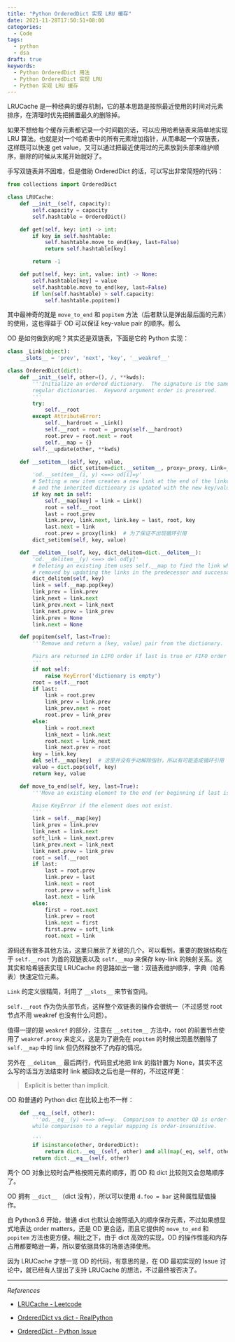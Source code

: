 ```yaml
---
title: "Python OrderedDict 实现 LRU 缓存"
date: 2021-11-28T17:50:51+08:00
categories:
  - Code
tags:
  - python
  - dsa
draft: true
keywords:
  - Python OrderedDict 用法
  - Python OrderedDict 实现 LRU
  - Python 实现 LRU 缓存
---
```


LRUCache 是一种经典的缓存机制，它的基本思路是按照最近使用的时间对元素排序，在清理时优先把搁置最久的删除掉。

如果不想给每个缓存元素都记录一个时间戳的话，可以应用哈希链表来简单地实现 LRU 算法。也就是对一个哈希表中的所有元素增加指针，从而串起一个双链表，这样既可以快速 get value，又可以通过把最近使用过的元素放到头部来维护顺序，删除的时候从末尾开始就好了。

手写双链表并不困难，但是借助 OrderedDict 的话，可以写出非常简短的代码：

```python
from collections import OrderedDict

class LRUCache:
    def __init__(self, capacity):
        self.capacity = capacity
        self.hashtable = OrderedDict()

    def get(self, key: int) -> int:
        if key in self.hashtable:
            self.hashtable.move_to_end(key, last=False)
            return self.hashtable[key]

        return -1

    def put(self, key: int, value: int) -> None:
        self.hashtable[key] = value
        self.hashtable.move_to_end(key, last=False)
        if len(self.hashtable) > self.capacity:
            self.hashtable.popitem()
```

其中最神奇的就是 `move_to_end` 和 `popitem` 方法（后者默认是弹出最后面的元素）的使用，这也得益于 OD 可以保证 key-value pair 的顺序。那么

OD 是如何做到的呢？其实还是双链表，下面是它的 Python 实现：

```python
class _Link(object):
    __slots__ = 'prev', 'next', 'key', '__weakref__'

class OrderedDict(dict):
    def __init__(self, other=(), /, **kwds):
        '''Initialize an ordered dictionary.  The signature is the same as
        regular dictionaries.  Keyword argument order is preserved.
        '''
        try:
            self.__root
        except AttributeError:
            self.__hardroot = _Link()
            self.__root = root = _proxy(self.__hardroot)
            root.prev = root.next = root
            self.__map = {}
        self.__update(other, **kwds)

    def __setitem__(self, key, value,
                    dict_setitem=dict.__setitem__, proxy=_proxy, Link=_Link):
        'od.__setitem__(i, y) <==> od[i]=y'
        # Setting a new item creates a new link at the end of the linked list,
        # and the inherited dictionary is updated with the new key/value pair.
        if key not in self:
            self.__map[key] = link = Link()
            root = self.__root
            last = root.prev
            link.prev, link.next, link.key = last, root, key
            last.next = link
            root.prev = proxy(link)  # 为了保证不出现循环引用
        dict_setitem(self, key, value)

    def __delitem__(self, key, dict_delitem=dict.__delitem__):
        'od.__delitem__(y) <==> del od[y]'
        # Deleting an existing item uses self.__map to find the link which gets
        # removed by updating the links in the predecessor and successor nodes.
        dict_delitem(self, key)
        link = self.__map.pop(key)
        link_prev = link.prev
        link_next = link.next
        link_prev.next = link_next
        link_next.prev = link_prev
        link.prev = None
        link.next = None

    def popitem(self, last=True):
        '''Remove and return a (key, value) pair from the dictionary.

        Pairs are returned in LIFO order if last is true or FIFO order if false.
        '''
        if not self:
            raise KeyError('dictionary is empty')
        root = self.__root
        if last:
            link = root.prev
            link_prev = link.prev
            link_prev.next = root
            root.prev = link_prev
        else:
            link = root.next
            link_next = link.next
            root.next = link_next
            link_next.prev = root
        key = link.key
        del self.__map[key]  # 这里并没有手动解除指针，所以有可能造成循环引用（prev 不使用 weakref 的话）
        value = dict.pop(self, key)
        return key, value

    def move_to_end(self, key, last=True):
        '''Move an existing element to the end (or beginning if last is false).

        Raise KeyError if the element does not exist.
        '''
        link = self.__map[key]
        link_prev = link.prev
        link_next = link.next
        soft_link = link_next.prev
        link_prev.next = link_next
        link_next.prev = link_prev
        root = self.__root
        if last:
            last = root.prev
            link.prev = last
            link.next = root
            root.prev = soft_link
            last.next = link
        else:
            first = root.next
            link.prev = root
            link.next = first
            first.prev = soft_link
            root.next = link
```

源码还有很多其他方法，这里只展示了关键的几个。可以看到，重要的数据结构在于 `self.__root` 为首的双链表以及 `self.__map` 来保存 key-link 的映射关系。这其实和哈希链表实现 LRUCache 的思路如出一辙：双链表维护顺序，字典（哈希表）快速定位元素。

`Link` 的定义很精简，利用了 `__slots__` 来节省空间。

`self.__root` 作为伪头部节点，这样整个双链表的操作会很统一（不过感觉 root 节点不用 weakref 也没有什么问题）。

值得一提的是 `weakref` 的部分，注意在 `__setitem__` 方法中，root 的前置节点使用了 `weakref.proxy` 来定义，这是为了避免在 `popitem` 的时候出现虽然删除了 `self.__map` 中的 link 但仍然释放不了内存的情况。

另外在 `__delitem__` 最后两行，代码显式地把 link 的指针置为 None，其实不这么写的话当方法结束时 link 被回收之后也是一样的，不过这样更：

> Explicit is better than implicit.

OD 和普通的 Python dict 在比较上也不一样：

```python
    def __eq__(self, other):
        '''od.__eq__(y) <==> od==y.  Comparison to another OD is order-sensitive
        while comparison to a regular mapping is order-insensitive.

        '''
        if isinstance(other, OrderedDict):
            return dict.__eq__(self, other) and all(map(_eq, self, other))
        return dict.__eq__(self, other)
```

两个 OD 对象比较时会严格按照元素的顺序，而 OD 和 dict 比较则又会忽略顺序了。

OD 拥有 `__dict__` （dict 没有），所以可以使用 `d.foo = bar` 这种属性赋值操作。

自 Python3.6 开始，普通 dict 也默认会按照插入的顺序保存元素，不过如果想显式地表达 order matters，还是 OD 更合适，而且它提供的 `move_to_end` 和 `popitem` 方法也更方便。相比之下，由于 dict 高效的实现，OD 的操作性能和内存占用都要略逊一筹，所以要依据具体的场景选择使用。

因为 LRUCache 才想一览 OD 的代码，有意思的是，在 OD 最初实现的 Issue 讨论中，就已经有人提出了支持 LRUCache 的想法，不过最终被否决了。

---

*References*

- [LRUCache - Leetcode](https://leetcode-cn.com/problems/lru-cache/)

- [OrderedDict vs dict - RealPython](https://realpython.com/python-ordereddict/#exploring-unique-features-of-pythons-ordereddict)

- [OrderedDict - Python Issue](https://bugs.python.org/issue5397)
